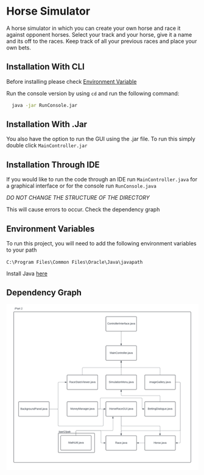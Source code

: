 
# Horse Simulator

A horse simulator in which you can create your own horse and race it against opponent horses. Select your track and your horse, give it a name and its off to the races. Keep track of all your previous races and place your own bets.


## Installation With CLI

Before installing please check [Environment Variable](#environment-variables)


Run the console version by using ```cd``` and run the following command:

```bash
  java -jar RunConsole.jar
```
    
## Installation With .Jar

You also have the option to run the GUI using the .jar file. To run this simply double click ```MainController.jar```
## Installation Through IDE

If you would like to run the code through an IDE run `MainController.java` for a graphical interface or for the console run `RunConsole.java`

*DO NOT CHANGE THE STRUCTURE OF THE DIRECTORY*

This will cause errors to occur. Check the dependency graph
## Environment Variables

To run this project, you will need to add the following environment variables to your path

`C:\Program Files\Common Files\Oracle\Java\javapath`

Install Java [here](https://www.oracle.com/java/technologies/downloads/)

## Dependency Graph

![Dependency](DependencyDiagram.png)
